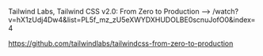 Tailwind Labs, Tailwind CSS v2.0: From Zero to Production -->
/watch?v=hX1zUdj4Dw4&list=PL5f_mz_zU5eXWYDXHUDOLBE0scnuJofO0&index=4

https://github.com/tailwindlabs/tailwindcss-from-zero-to-production

